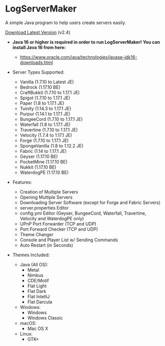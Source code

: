 # LogServerMaker

A simple Java program to help users create servers easily.

[Download Latest Version](https://mega.nz/folder/JQJWDToI#2DLwnCAxI_LOBbGzP7Bhiw) (v2.4)

* **Java 16 or higher is required in order to run LogServerMaker! You can install Java 16 from here:**
    * https://www.oracle.com/java/technologies/javase-jdk16-downloads.html

* Server Types Supported:
    * Vanilla (1.7.10 to Latest JE)
    * Bedrock (1.17.10 BE)
    * CraftBukkit (1.7.10 to 1.17.1 JE)
    * Spigot (1.7.10 to 1.17.1 JE)
    * Paper (1.8 to 1.17.1 JE)
    * Tuinity (1.14.3 to 1.17.1 JE)
    * Purpur (1.14.1 to 1.17.1 JE)
    * BungeeCord (1.7.10 to 1.17.1 JE)
    * Waterfall (1.8 to 1.17.1 JE)
    * Travertine (1.7.10 to 1.17.1 JE)
    * Velocity (1.7.4 to 1.17.1 JE)
    * Forge (1.7.10 to 1.17.1 JE)
    * SpongeVanilla (1.8 to 1.12.2 JE)
    * Fabric (1.14 to 1.17.1 JE)
    * Geyser (1.17.10 BE)
    * PocketMine (1.17.10 BE)
    * Nukkit (1.17.10 BE)
    * WaterdogPE (1.17.10 BE)

* Features:
    * Creation of Multiple Servers
    * Opening Multiple Servers
    * Downloading Server Software (except for Forge and Fabric Servers)
    * server.properties Editor
    * config.yml Editor (Geyser, BungeeCord, Waterfall, Travertine, Velocity and WaterdogPE only)
    * UPnP Port Forwarder (TCP and UDP)
    * Port Forward Checker (TCP and UDP)
    * Theme Changer
    * Console and Player List w/ Sending Commands
    * Auto Restart (in Seconds)

* Themes Included:
    * Java (All OS):
        * Metal
        * Nimbus
        * CDE/Motif
        * Flat Light
        * Flat Dark
        * Flat IntelliJ
        * Flat Darcula
    * Windows:
        * Windows
        * Windows Classic
    * macOS:
        * Mac OS X
    * Linux:
        * GTK+
